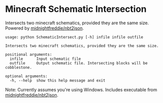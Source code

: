 # Minecraft Schematic Intersection
Intersects two minecraft schematics, provided they are the same size. Powered by [midnightfreddie/nbt2json](https://github.com/midnightfreddie/nbt2json).

```
usage: python SchematicIntersect.py [-h] infile infile outfile

Intersects two minecraft schematics, provided they are the same size.

positional arguments:
  infile      Input schematic file
  outfile     Output schematic file. Intersecting blocks will be cobblestone.

optional arguments:
  -h, --help  show this help message and exit
```

Note: Currently assumes you're using Windows. Includes executable from [midnightfreddie/nbt2json](https://github.com/midnightfreddie/nbt2json).

